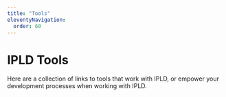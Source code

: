 ```yaml
---
title: "Tools"
eleventyNavigation:
  order: 60
---
```


IPLD Tools
==========

Here are a collection of links to tools that work with IPLD, or empower your development processes when working with IPLD.
